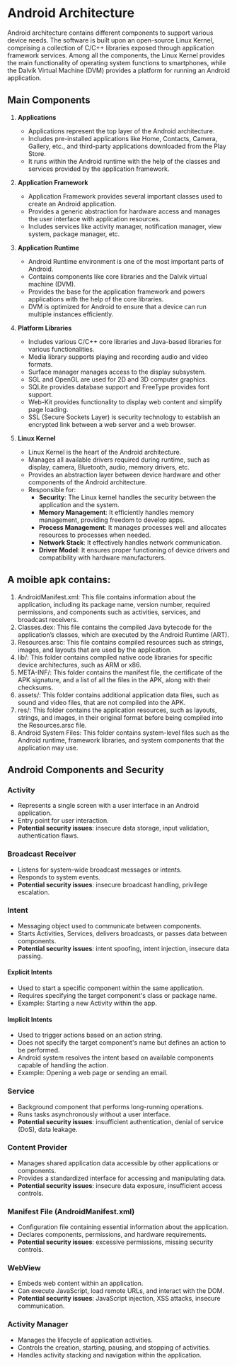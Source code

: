 # Android Architecture

Android architecture contains different components to support various device needs. The software is built upon an open-source Linux Kernel, comprising a collection of C/C++ libraries exposed through application framework services. Among all the components, the Linux Kernel provides the main functionality of operating system functions to smartphones, while the Dalvik Virtual Machine (DVM) provides a platform for running an Android application.

## Main Components

1. **Applications**
    - Applications represent the top layer of the Android architecture.
    - Includes pre-installed applications like Home, Contacts, Camera, Gallery, etc., and third-party applications downloaded from the Play Store.
    - It runs within the Android runtime with the help of the classes and services provided by the application framework.

2. **Application Framework**
    - Application Framework provides several important classes used to create an Android application.
    - Provides a generic abstraction for hardware access and manages the user interface with application resources.
    - Includes services like activity manager, notification manager, view system, package manager, etc.

3. **Application Runtime**
    - Android Runtime environment is one of the most important parts of Android.
    - Contains components like core libraries and the Dalvik virtual machine (DVM).
    - Provides the base for the application framework and powers applications with the help of the core libraries.
    - DVM is optimized for Android to ensure that a device can run multiple instances efficiently.

4. **Platform Libraries**
    - Includes various C/C++ core libraries and Java-based libraries for various functionalities.
    - Media library supports playing and recording audio and video formats.
    - Surface manager manages access to the display subsystem.
    - SGL and OpenGL are used for 2D and 3D computer graphics.
    - SQLite provides database support and FreeType provides font support.
    - Web-Kit provides functionality to display web content and simplify page loading.
    - SSL (Secure Sockets Layer) is security technology to establish an encrypted link between a web server and a web browser.

5. **Linux Kernel**
    - Linux Kernel is the heart of the Android architecture.
    - Manages all available drivers required during runtime, such as display, camera, Bluetooth, audio, memory drivers, etc.
    - Provides an abstraction layer between device hardware and other components of the Android architecture.
    - Responsible for:
        - **Security**: The Linux kernel handles the security between the application and the system.
        - **Memory Management**: It efficiently handles memory management, providing freedom to develop apps.
        - **Process Management**: It manages processes well and allocates resources to processes when needed.
        - **Network Stack**: It effectively handles network communication.
        - **Driver Model**: It ensures proper functioning of device drivers and compatibility with hardware manufacturers.

## A moible apk contains:

1. AndroidManifest.xml: This file contains information about the application, including its package name, version number, required permissions, and components such as activities, services, and broadcast receivers.
2. Classes.dex: This file contains the compiled Java bytecode for the application’s classes, which are executed by the Android Runtime (ART).
3. Resources.arsc: This file contains compiled resources such as strings, images, and layouts that are used by the application.
4. lib/: This folder contains compiled native code libraries for specific device architectures, such as ARM or x86.
5. META-INF/: This folder contains the manifest file, the certificate of the APK signature, and a list of all the files in the APK, along with their checksums.
6. assets/: This folder contains additional application data files, such as sound and video files, that are not compiled into the APK.
7. res/: This folder contains the application resources, such as layouts, strings, and images, in their original format before being compiled into the Resources.arsc file.
8. Android System Files: This folder contains system-level files such as the Android runtime, framework libraries, and system components that the application may use.

  


## Android Components and Security

### Activity
- Represents a single screen with a user interface in an Android application.
- Entry point for user interaction.
- **Potential security issues**: insecure data storage, input validation, authentication flaws.

### Broadcast Receiver
- Listens for system-wide broadcast messages or intents.
- Responds to system events.
- **Potential security issues**: insecure broadcast handling, privilege escalation.

### Intent
- Messaging object used to communicate between components.
- Starts Activities, Services, delivers broadcasts, or passes data between components.
- **Potential security issues**: intent spoofing, intent injection, insecure data passing.

#### Explicit Intents
- Used to start a specific component within the same application.
- Requires specifying the target component's class or package name.
- Example: Starting a new Activity within the app.

#### Implicit Intents
- Used to trigger actions based on an action string.
- Does not specify the target component's name but defines an action to be performed.
- Android system resolves the intent based on available components capable of handling the action.
- Example: Opening a web page or sending an email.

### Service
- Background component that performs long-running operations.
- Runs tasks asynchronously without a user interface.
- **Potential security issues**: insufficient authentication, denial of service (DoS), data leakage.

### Content Provider
- Manages shared application data accessible by other applications or components.
- Provides a standardized interface for accessing and manipulating data.
- **Potential security issues**: insecure data exposure, insufficient access controls.

### Manifest File (AndroidManifest.xml)
- Configuration file containing essential information about the application.
- Declares components, permissions, and hardware requirements.
- **Potential security issues**: excessive permissions, missing security controls.

### WebView
- Embeds web content within an application.
- Can execute JavaScript, load remote URLs, and interact with the DOM.
- **Potential security issues**: JavaScript injection, XSS attacks, insecure communication.

### Activity Manager
- Manages the lifecycle of application activities.
- Controls the creation, starting, pausing, and stopping of activities.
- Handles activity stacking and navigation within the application.
